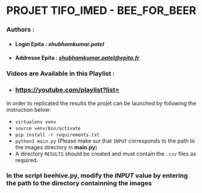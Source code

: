 # PROJET TIFO_IMED - BEE_FOR_BEER

### **Authors** :
- #### **Login Epita** : ***shubhamkumar.patel***
- #### **Addresse Epita** : ***shubhamkumar.patel@epita.fr***

### Videos are Available in this Playlist :
- ### https://youtube.com/playlist?list=


In order to replicated the results the projet can be launched by following the instruction below:
- `virtualenv venv`
- `source venv/bin/activate`
- `pip install -r requirements.txt`
- `python3 main.py` (Please make sur that `INPUT` corresponds to the path to the images directory in **main.py**)
- A directory `RESULTS` should be created and must contain the `.csv` files as required.

### **In the script beehive.py, modify the ***INPUT*** value by entering the path to the directory containning the images**
